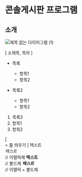 # 콘솔게시판 프로그램

## 소개 
![제목 없는 다이어그램 (1)](https://github.com/CHOI-YUN-SEUNG/NoticeBoard/assets/154594253/8f452ff1-3a01-4bf4-ace2-b089763725ba)


[ 소제목, 목차 ]
* 목록
  * 항목1
  * 항목2

* 목록2
  * 항목1
  * 항목2

1. 목록3
  1. 항목1
  2. 항목2

[ <br> = 줄 띄우기 ]
텍스트 <br>
*텍스트* <br> // 이탤릭체
**텍스트** <br> // 볼드체
***텍스트*** <br> // 이탤릭 + 볼드체
